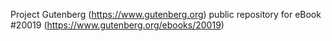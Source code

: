 Project Gutenberg (https://www.gutenberg.org) public repository for eBook #20019 (https://www.gutenberg.org/ebooks/20019)
